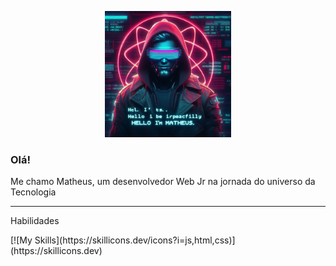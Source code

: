
<p align="center">
    <img src="./2.jpg" width="40%" >
</p>

<h3 align="leftr"> Olá! </h3>

<p align="left">
    Me chamo Matheus, um desenvolvedor Web Jr na jornada do universo da Tecnologia
</p>

<hr>

<p> Habilidades </p>
[![My Skills](https://skillicons.dev/icons?i=js,html,css)](https://skillicons.dev)

<br>


